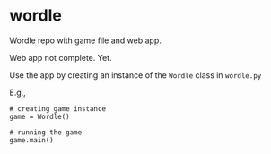 # wordle
Wordle repo with game file and web app.

Web app not complete. Yet.

Use the app by creating an instance of the ```Wordle``` class in ```wordle.py```

E.g.,
```
# creating game instance
game = Wordle()

# running the game
game.main()
```
